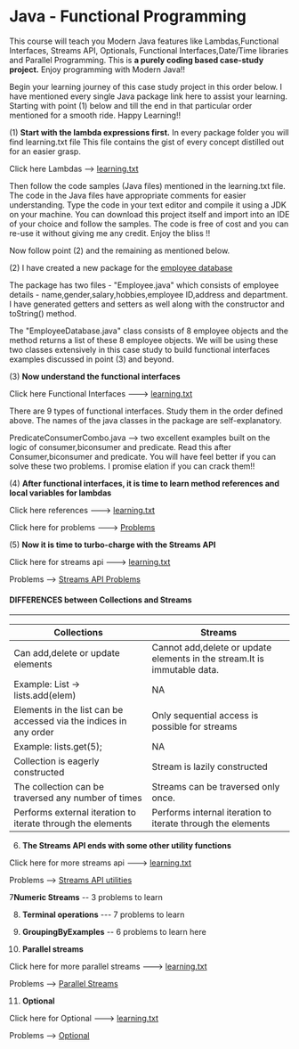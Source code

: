 # Java - Functional Programming

This course will teach you Modern Java features like Lambdas,Functional Interfaces, Streams API, Optionals, Functional Interfaces,Date/Time libraries and Parallel Programming. This is **a purely coding based case-study project.** Enjoy programming with Modern Java!!


Begin your learning journey of this case study project in this order below. I have mentioned every single Java package link here to assist your learning. Starting with point (1) below and till the end in that particular order mentioned for a smooth ride. Happy Learning!!

(1) **Start with the lambda expressions first.** In every package folder you will find learning.txt file
This file contains the gist of every concept distilled out for an easier grasp.

Click here Lambdas --> [learning.txt](https://github.com/hegde10122/ModernJavaLearnings/blob/master/hegde/src/java8/learnings/lambdas/learning.txt "Lambdas")

Then follow the code samples (Java files) mentioned in the learning.txt file. The code in the Java files have appropriate comments for easier understanding. Type the code in your text editor and compile it using a JDK on your machine. You can download this project itself and import into an IDE of your choice and follow the samples.
The code is free of cost and you can re-use it without giving me any credit. Enjoy the bliss !!

Now follow point (2) and the remaining as mentioned below.

(2)
I have created a new package for the [employee database](https://github.com/hegde10122/ModernJavaLearnings/blob/master/hegde/src/java8/learnings/casestudy "Case study")

The package has two files - "Employee.java" which consists of employee details - name,gender,salary,hobbies,employee ID,address and
department. I have generated getters and setters as well along with the constructor and toString() method.

The "EmployeeDatabase.java" class consists of 8 employee objects and the method returns a list of these 8 employee objects. We will be using these two classes extensively in this case study to build functional interfaces examples
discussed in point (3) and beyond.

(3) **Now understand the functional interfaces**

Click here Functional Interfaces ---> [learning.txt](https://github.com/hegde10122/ModernJavaLearnings/blob/master/hegde/src/java8/learnings/functionalinterface/learning.txt "Functional Interfaces")

There are 9 types of functional interfaces. Study them in the order defined above. The names of the java classes in the package are self-explanatory.

PredicateConsumerCombo.java --> two excellent examples built on the logic of consumer,biconsumer and predicate. Read this after Consumer,biconsumer and predicate. You will have feel better if you can solve these two problems. I promise elation if you can crack them!!


(4) **After functional interfaces, it is time to learn method references and local variables for lambdas**

Click here references ---> [learning.txt](https://github.com/hegde10122/ModernJavaLearnings/blob/master/hegde/src/java8/learnings/referenceslambdas/learning.txt "Method references")

Click here for problems ---> [Problems](https://github.com/hegde10122/ModernJavaLearnings/blob/master/hegde/src/java8/learnings/referenceslambdas "Problems")

(5) **Now it is time to turbo-charge with the Streams API**

Click here for streams api ---> [learning.txt](https://github.com/hegde10122/ModernJavaLearnings/blob/master/hegde/src/java8/learnings/streams/learning.txt "Streams API")

Problems --> [Streams API Problems](https://github.com/hegde10122/ModernJavaLearnings/blob/master/hegde/src/java8/learnings/streams "Streams API")



#### DIFFERENCES between Collections and Streams
---------------------------------------------

| Collections  | Streams |
| ---------------------------------------- | -------------------------------------------- |
|Can add,delete or update elements|Cannot add,delete or update elements in the stream.It is immutable data.|
|Example: List -> lists.add(elem)| NA |
|Elements in the list can be accessed via the indices in any order | Only sequential access is possible for streams |
|Example: lists.get(5);| NA |
|Collection is eagerly constructed|Stream is lazily constructed|
|The collection can be traversed any number of times|Streams can be traversed only once.|
|Performs external iteration to iterate through the elements|Performs internal iteration to iterate through the elements|

6) **The Streams API ends with some other utility functions**

Click here for more streams api ---> [learning.txt](https://github.com/hegde10122/ModernJavaLearnings/blob/master/hegde/src/java8/learnings/streamexamples/learning.txt "Streams API")

Problems --> [Streams API utilities](https://github.com/hegde10122/ModernJavaLearnings/blob/master/hegde/src/java8/learnings/streamexamples "Streams API Utilities")

7**Numeric Streams** -- 3 problems to learn

8) **Terminal operations** --- 7 problems to learn

9) **GroupingByExamples** -- 6 problems to learn here

10) **Parallel streams**

Click here for more parallel streams ---> [learning.txt](https://github.com/hegde10122/ModernJavaLearnings/blob/master/hegde/src/java8/learnings/parallelstreams/learning.txt "Parallel Streams")

Problems --> [Parallel Streams](https://github.com/hegde10122/ModernJavaLearnings/blob/master/hegde/src/java8/learnings/parallelstreams "Parallel Streams")

11) **Optional**

Click here for Optional ---> [learning.txt](https://github.com/hegde10122/ModernJavaLearnings/blob/master/hegde/src/java8/learnings/optional/learning.txt "Optional")

Problems --> [Optional](https://github.com/hegde10122/ModernJavaLearnings/blob/master/hegde/src/java8/learnings/optional "Optional")
